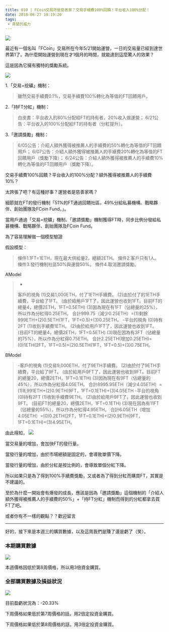 ```yaml
---
title: 010 | FCoin交易所是慈善家？交易手續費100%回饋！平台收入100%分配！
date: 2018-06-27 19:19:20
tags:
 - 貪婪的威力
---
```

![](https://firebasestorage.googleapis.com/v0/b/blog-1f60b.appspot.com/o/010-p0.png?alt=media&token=51d963ed-4d44-4567-ba56-541a5725db49)

最近有一個名叫「FCoin」交易所在今年5/21開始運營，一日的交易量已經到達世界第1了。為什麼開始運營到現在才1個月的時間，就能達到這麼驚人的效果？

這是因為它擁有獨特的獎勵系統。

![](https://firebasestorage.googleapis.com/v0/b/blog-1f60b.appspot.com/o/010-p1.png?alt=media&token=e7207426-77ee-4254-bd17-e7155f3978f1)

1.「交易=挖礦」機制：
>雖然交易手續費0.1%，交易手續費100%轉化為等值的FT回饋用戶。

2.「持FT分紅」機制：
>白皮書：平台收入的80%分配給FT的持有者，20%收入做運營；
6/21公告：平台收入的100%分配給FT的持有者（分紅提升）。

3.「邀請獎勵」機制：
>6/05公告：介紹人額外獲得被推薦人的手續費的50%轉化為等值的FT回饋用戶；
6/07公告：介紹人額外獲得被推薦人的手續費20%轉化為等值的FT回饋用戶（獎勵下降）；
6/24公告：介紹人額外獲得被推薦人的手續費10%轉化為等值的FT回饋用戶（獎勵下降）。

交易手續費100%回饋？平台收入的100%分配？額外獲得被推薦人的手續費10%？

太誇張了吧？有這種好事？運營者是慈善家嗎？

細節就在FT的發行機制「51%的FT通過回饋社區，49%分給私募機構、戰略夥伴、創始團隊及FCoin Fund。」。

當用戶通過「交易=挖礦」機制、「邀請獎勵」機制獲得FT時，同步比例分發給私募機構、戰略夥伴、創始團隊及FCoin Fund。

為了容易理解做一個模型驗證

假設模型：
>條件1.1FT=1ETH，現在最大供給量2，總額2ETH。
條件2.客戶只有1人。
條件3.發行機制社區50%與運營50%。
條件4.取消邀請獎勵。

AModel
> -
>客戶的視角
(1)交易1,000ETH，付了1ETH手續費。
(2)由於付了的1ETH手續費，平台給了1FT。
(由於給用戶1FT了，因此運營也收到1FT。目前FT的總量4，總價2ETH，1FT=0.5ETH)
(3)因為現在有1FT（佔總量的25%），所以作為分紅得0.25ETH。
合計999.75（減少0.25ETH）=(1)剩餘999ETH+(2)0.5ETH(1FT，1FT=0.5)+(3)0.25ETH。
-平台的視角
(0)持有2FT
(1)收到手續費1ETH。
(2)由於給用戶1FT了，因此運營也收到1FT。
(目前FT的總量4，總價2ETH，1FT=0.5ETH)
(3)現在因為有3FT（佔總量的75%），所以作為分紅得0.75ETH。
合計2.25ETH(增加0.25ETH)=(0)1ETH(2FT，1FT=0.5)+(2)0.5ETH(1FT，1FT=0.5)+(3)0.75ETH。

BModel
>-客戶的視角
(1)交易9,000ETH，付了9ETH手續費。
(2)由於付了9ETH手續費，平台給了9FT。
(由於給用戶9FT了，因此運營也收到9FT。目前FT的總量20，總價2ETH，1FT=0.1ETH)
(3)因為現在有9FT（佔總量的45%），所以作為分紅得4.05ETH。
合計8995.95ETH（減少4.05ETH）=(1)8,991ETH+(2)0.9ETH(9FT，1FT=0.1ETH)+(3)4.05ETH
-平台的視角
(0)持有2FT
(1)收到手續費9ETH。
(2)由於給用戶9FT了，因此運營也收到9FT。
(目前FT的總量20，總價2ETH，1FT=0.1ETH)
(3)現在因為有11FT（佔總量的55%），所以作為分紅得4.95ETH。
合計6.05ETH（增加4.05ETH）=(0)0.2ETH(2FT，1FT=0.1ETH)+(2)0.9ETH(9FT，1FT=0.1ETH)+(3)4.95ETH。

由此得知，
![](https://firebasestorage.googleapis.com/v0/b/blog-1f60b.appspot.com/o/010-p2.png?alt=media&token=7c3260e0-8c6d-4d83-ba5c-e7b5bdefe891)

當交易量的增加，會加快FT的發行量。

當發行量的增加，由於市場總額是固定的，會導致單價下降。

當發行量的增加，由於分紅是按比例的，會導致單個分紅下降。

所以如果只是為了得到100%手續費獎勵，又或者為了得到分紅而購買FT，其實是不建議的。

至於為什麼一開始會有爆發的成長，應該是因為「邀請獎勵」這個機制的「介紹人額外獲得被推薦人的手續費的50%」+「持FT分紅」機制而得到的分紅都拿去買FT了吧。

或者你有不一樣的觀點？？歡迎留言

***



好的，接下來是本週三的購買數據，以及這周我們是賺了還是虧了（笑）。



### 本期購買數據
![](https://firebasestorage.googleapis.com/v0/b/blog-1f60b.appspot.com/o/%E8%B4%AD%E4%B9%B0%E6%95%B0%E6%8D%AE010.png?alt=media&token=0447d65b-076f-459b-be94-f9ffcb717e69)

本週價格因低於第8周價格，所以用3倍資金購買。



### 全部購買數據及損益狀況
![](https://firebasestorage.googleapis.com/v0/b/blog-1f60b.appspot.com/o/%E5%85%A8%E9%83%A8%E8%B4%AD%E4%B9%B0%E6%95%B0%E6%8D%AE%E5%8F%8A%E6%8D%9F%E7%9B%8A%E7%8A%B6%E5%86%B5010.png?alt=media&token=1e1d1478-2423-4854-90f4-4208f0fe0220)

目前盈虧狀況為：-20.33%

下周價格如果低於第7周價格的話，用2倍定投資金購買。

下周價格如果低於第8周價格的話，用3倍定投資金購買。

